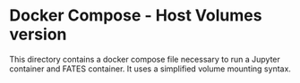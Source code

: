 # Docker Compose - Host Volumes version

This directory contains a docker compose file necessary to run a Jupyter container and FATES container.  It uses a simplified volume mounting syntax.
